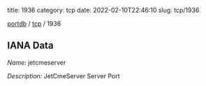 title: 1936
category: tcp
date: 2022-02-10T22:46:10
slug: tcp/1936

[portdb](/) / [tcp](/category/tcp.html) / 1936


## IANA Data

_Name:_ jetcmeserver

_Description:_ JetCmeServer Server Port

